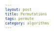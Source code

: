 ```yaml
---
layout: post
title: Permutations
tags: permute
category: algorithms
---
```


<script src="https://gist.github.com/selimslab/87cadd3dd3e564bfdf0f849bcaec62bb.js"></script>